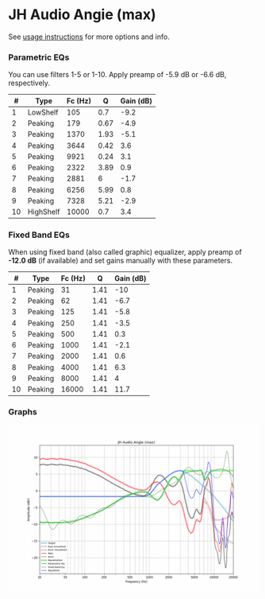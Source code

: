 # JH Audio Angie (max)
See [usage instructions](https://github.com/jaakkopasanen/AutoEq#usage) for more options and info.

### Parametric EQs
You can use filters 1-5 or 1-10. Apply preamp of -5.9 dB or -6.6 dB, respectively.

|   # | Type      |   Fc (Hz) |    Q |   Gain (dB) |
|-----|-----------|-----------|------|-------------|
|   1 | LowShelf  |       105 | 0.7  |        -9.2 |
|   2 | Peaking   |       179 | 0.67 |        -4.9 |
|   3 | Peaking   |      1370 | 1.93 |        -5.1 |
|   4 | Peaking   |      3644 | 0.42 |         3.6 |
|   5 | Peaking   |      9921 | 0.24 |         3.1 |
|   6 | Peaking   |      2322 | 3.89 |         0.9 |
|   7 | Peaking   |      2881 | 6    |        -1.7 |
|   8 | Peaking   |      6256 | 5.99 |         0.8 |
|   9 | Peaking   |      7328 | 5.21 |        -2.9 |
|  10 | HighShelf |     10000 | 0.7  |         3.4 |

### Fixed Band EQs
When using fixed band (also called graphic) equalizer, apply preamp of **-12.0 dB** (if available) and set gains manually with these parameters.

|   # | Type    |   Fc (Hz) |    Q |   Gain (dB) |
|-----|---------|-----------|------|-------------|
|   1 | Peaking |        31 | 1.41 |       -10   |
|   2 | Peaking |        62 | 1.41 |        -6.7 |
|   3 | Peaking |       125 | 1.41 |        -5.8 |
|   4 | Peaking |       250 | 1.41 |        -3.5 |
|   5 | Peaking |       500 | 1.41 |         0.3 |
|   6 | Peaking |      1000 | 1.41 |        -2.1 |
|   7 | Peaking |      2000 | 1.41 |         0.6 |
|   8 | Peaking |      4000 | 1.41 |         6.3 |
|   9 | Peaking |      8000 | 1.41 |         4   |
|  10 | Peaking |     16000 | 1.41 |        11.7 |

### Graphs
![](./JH%20Audio%20Angie%20(max).png)
